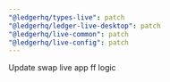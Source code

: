 ```yaml
---
"@ledgerhq/types-live": patch
"@ledgerhq/ledger-live-desktop": patch
"@ledgerhq/live-common": patch
"@ledgerhq/live-config": patch
---
```


Update swap live app ff logic
